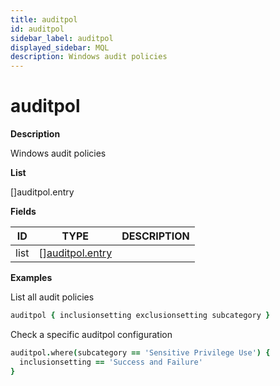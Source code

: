 ```yaml
---
title: auditpol
id: auditpol
sidebar_label: auditpol
displayed_sidebar: MQL
description: Windows audit policies
---
```


# auditpol

**Description**

Windows audit policies

**List**

[]auditpol.entry

**Fields**

| ID   | TYPE                                          | DESCRIPTION |
| ---- | --------------------------------------------- | ----------- |
| list | &#91;&#93;[auditpol.entry](auditpol.entry.md) |             |

**Examples**

List all audit policies

```coffee
auditpol { inclusionsetting exclusionsetting subcategory }
```

Check a specific auditpol configuration

```coffee
auditpol.where(subcategory == 'Sensitive Privilege Use') {
  inclusionsetting == 'Success and Failure'
}
```
